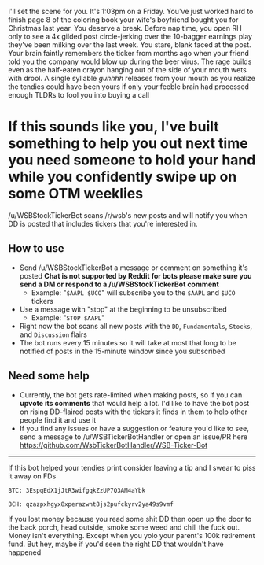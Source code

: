 I'll set the scene for you. It's 1:03pm on a Friday. You've just worked hard to finish page 8 of the coloring book your wife's boyfriend bought you for Christmas last year. You deserve a break. Before nap time, you open RH only to see a 4x gilded post circle-jerking over the 10-bagger earnings play they've been milking over the last week. You stare, blank faced at the post. Your brain faintly remembers the ticker from months ago when your friend told you the company would blow up during the beer virus. The rage builds even as the half-eaten crayon hanging out of the side of your mouth wets with drool. A single syllable _guhhhh_ releases from your mouth as you realize the tendies could have been yours if only your feeble brain had processed enough TLDRs to fool you into buying a call


# If this sounds like you, I've built something to help you out next time you need someone to hold your hand while you confidently swipe up on some OTM weeklies

/u/WSBStockTickerBot scans /r/wsb's new posts and will notify you when DD is posted that includes tickers that you're interested in.

## How to use
* Send /u/WSBStockTickerBot a message or comment on something it's posted **Chat is not supported by Reddit for bots please make sure you send a DM or respond to a /u/WSBStockTickerBot comment**
  * Example: "`$AAPL $UCO`" will subscribe you to the `$AAPL` and `$UCO` tickers
* Use a message with "stop" at the beginning to be unsubscribed
  * Example: "`STOP $AAPL`"
* Right now the bot scans all new posts with the `DD`, `Fundamentals`, `Stocks`, and `Discussion` flairs
* The bot runs every 15 minutes so it will take at most that long to be notified of posts in the 15-minute window since you subscribed

## Need some help
* Currently, the bot gets rate-limited when making posts, so if you can **upvote its comments** that would help a lot. I'd like to have the bot post on rising DD-flaired posts with the tickers it finds in them to help other people find it and use it
* If you find any issues or have a suggestion or feature you'd like to see, send a message to /u/WSBTickerBotHandler or open an issue/PR here https://github.com/WsbTickerBotHandler/WSB-Ticker-Bot

---

If this bot helped your tendies print consider leaving a tip and I swear to piss it away on FDs

`BTC: 3EspqEdX1jJtR3wifgqkZzUP7Q3AM4aYbk`

`BCH: qzazpxhgyx8xperazwnt8js2pufckyrv2ya49s9vmf`

If you lost money because you read some shit DD then open up the door to the back porch, head outside, smoke some weed and chill the fuck out. Money isn't everything. Except when you yolo your parent's 100k retirement fund. But hey, maybe if you'd seen the right DD that wouldn't have happened

